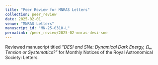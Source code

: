 ```yaml
---
title: "Peer Review for MNRAS Letters"
collection: peer_review
date: 2025-02-01
venue: "MNRAS Letters"
manuscript_id: "MN-25-0310-L"
permalink: /peer_review/2025-02-mnras-desi-sne
---
```


Reviewed manuscript titled *"DESI and SNe: Dynamical Dark Energy, Ωₘ Tension or Systematics?"* for Monthly Notices of the Royal Astronomical Society: Letters.

